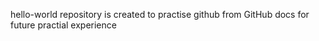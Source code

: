 hello-world repository is created to practise github
from GitHub docs
for future practial experience
